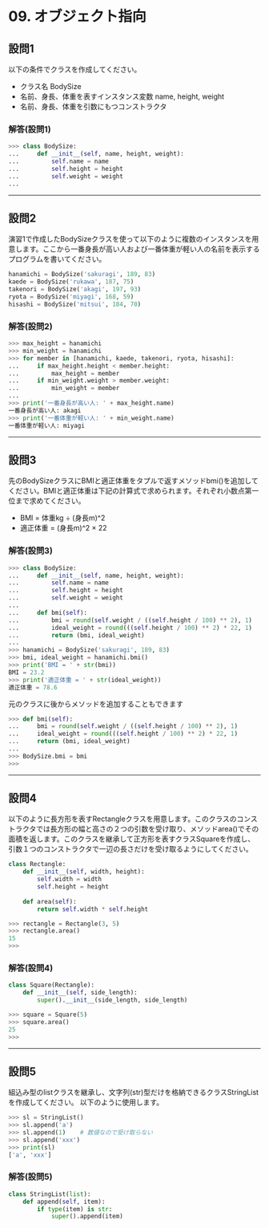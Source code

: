 # 09. オブジェクト指向

## 設問1

以下の条件でクラスを作成してください。

- クラス名 BodySize
- 名前、身長、体重を表すインスタンス変数 name, height, weight
- 名前、身長、体重を引数にもつコンストラクタ

### 解答(設問1)

```python
>>> class BodySize:
...     def __init__(self, name, height, weight):
...         self.name = name
...         self.height = height
...         self.weight = weight
... 
```

---

## 設問2

演習1で作成したBodySizeクラスを使って以下のように複数のインスタンスを用意します。ここから一番身長が高い人および一番体重が軽い人の名前を表示するプログラムを書いてください。

```python
hanamichi = BodySize('sakuragi', 189, 83)
kaede = BodySize('rukawa', 187, 75)
takenori = BodySize('akagi', 197, 93)
ryota = BodySize('miyagi', 168, 59)
hisashi = BodySize('mitsui', 184, 70)
```

### 解答(設問2)

```python
>>> max_height = hanamichi
>>> min_weight = hanamichi
>>> for member in [hanamichi, kaede, takenori, ryota, hisashi]:
...     if max_height.height < member.height:
...         max_height = member
...     if min_weight.weight > member.weight:
...         min_weight = member
... 
>>> print('一番身長が高い人: ' + max_height.name)
一番身長が高い人: akagi
>>> print('一番体重が軽い人: ' + min_weight.name)
一番体重が軽い人: miyagi
```

---

## 設問3

先のBodySizeクラスにBMIと適正体重をタプルで返すメソッドbmi()を追加してください。BMIと適正体重は下記の計算式で求められます。それぞれ小数点第一位まで求めてください。

- BMI = 体重kg ÷ (身長m)^2
- 適正体重 = (身長m)^2 × 22

### 解答(設問3)

```python
>>> class BodySize:
...     def __init__(self, name, height, weight):
...         self.name = name
...         self.height = height
...         self.weight = weight
... 
...     def bmi(self):
...         bmi = round(self.weight / ((self.height / 100) ** 2), 1)
...         ideal_weight = round(((self.height / 100) ** 2) * 22, 1)
...         return (bmi, ideal_weight)
... 
>>> hanamichi = BodySize('sakuragi', 189, 83)
>>> bmi, ideal_weight = hanamichi.bmi()
>>> print('BMI = ' + str(bmi))
BMI = 23.2
>>> print('適正体重 = ' + str(ideal_weight))
適正体重 = 78.6
```

元のクラスに後からメソッドを追加することもできます

```python
>>> def bmi(self):
...     bmi = round(self.weight / ((self.height / 100) ** 2), 1)
...     ideal_weight = round(((self.height / 100) ** 2) * 22, 1)
...     return (bmi, ideal_weight)
... 
>>> BodySize.bmi = bmi
>>> 
```

---

## 設問4

以下のように長方形を表すRectangleクラスを用意します。このクラスのコンストラクタでは長方形の幅と高さの２つの引数を受け取り、メソッドarea()でその面積を返します。このクラスを継承して正方形を表すクラスSquareを作成し、引数１つのコンストラクタで一辺の長さだけを受け取るようにしてください。

```python
class Rectangle:
    def __init__(self, width, height):
        self.width = width
        self.height = height
    
    def area(self):
        return self.width * self.height

```

```python
>>> rectangle = Rectangle(3, 5)
>>> rectangle.area()
15
>>> 
```

### 解答(設問4)

```python
class Square(Rectangle):
    def __init__(self, side_length):
        super().__init__(side_length, side_length)

```

```python
>>> square = Square(5)
>>> square.area()
25
>>> 
```

---

## 設問5

組込み型のlistクラスを継承し、文字列(str)型だけを格納できるクラスStringListを作成してください。
以下のように使用します。

```python
>>> sl = StringList()
>>> sl.append('a')
>>> sl.append(1)    # 数値なので受け取らない
>>> sl.append('xxx')
>>> print(sl)
['a', 'xxx']
```

### 解答(設問5)

```python
class StringList(list):
    def append(self, item):
        if type(item) is str:
            super().append(item)
```
